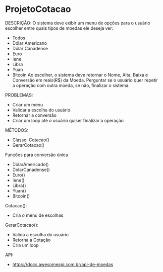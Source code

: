 # ProjetoCotacao
DESCRIÇÃO: O sistema deve exibir um menu de opções para o usuário escolher entre quais tipos de moedas ele deseja ver:
- Todos
- Dólar Americano
- Dólar Canadense
- Euro
- Iene
- Libra
- Yuan
- Bitcoin
Ao escolher, o sistema deve retornar o Nome, Alta, Baixa e Conversão em reais(R$) da Moeda. Perguntar se o usuário quer repetir a operação com outra moeda, se não, finalizar o sistema.

PROBLEMAS:
- Criar um menu
- Validar a escolha do usuário
- Retornar a conversão
- Criar um loop até o usuário quiser finalizar a operação

MÉTODOS:
- Classe: Cotacao()
- GerarCotacao()

Funções para conversão única 
- DolarAmericado()
- DolarCanadense()
- Euro()
- Iene()
- Libra()
- Yuan()
- Bitcoin()

Cotacao():
- Cria o menu de escolhas

GerarCotacao():
- Valida a escolha do usuário
- Retorna a Cotação
- Cria um loop

API:
- https://docs.awesomeapi.com.br/api-de-moedas
